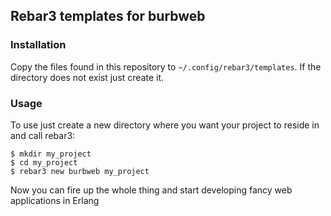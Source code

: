 ## Rebar3 templates for burbweb

### Installation

Copy the files found in this repository to `~/.config/rebar3/templates`. If the directory does not exist just create it.


### Usage

To use just create a new directory where you want your project to reside in and call rebar3:
```
$ mkdir my_project
$ cd my_project
$ rebar3 new burbweb my_project
```

Now you can fire up the whole thing and start developing fancy web applications in Erlang